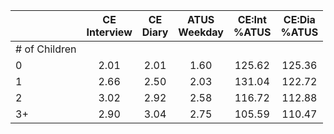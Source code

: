 
|                      | CE<br>Interview |  CE<br>Diary | ATUS<br>Weekday | CE:Int<br>%ATUS | CE:Dia<br>%ATUS |
| -------------------- | :----------: | :----------: | :----------: | :----------: | :----------: |
| # of Children        |              |              |              |              |              |
| 0                    |         2.01 |         2.01 |         1.60 |       125.62 |       125.36 |
| 1                    |         2.66 |         2.50 |         2.03 |       131.04 |       122.72 |
| 2                    |         3.02 |         2.92 |         2.58 |       116.72 |       112.88 |
| 3+                   |         2.90 |         3.04 |         2.75 |       105.59 |       110.47 |

